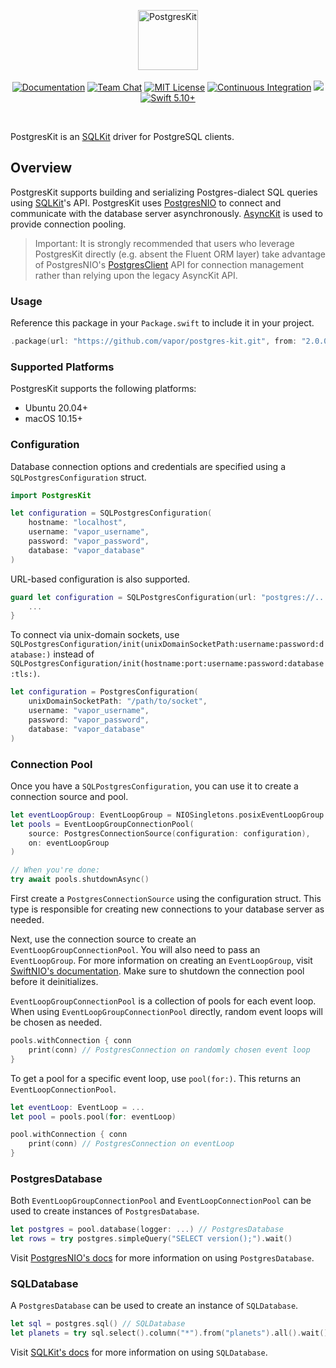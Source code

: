 <p align="center">
<img src="https://design.vapor.codes/images/vapor-postgreskit.svg" height="96" alt="PostgresKit">
<br>
<br>
<a href="https://docs.vapor.codes/4.0/"><img src="https://design.vapor.codes/images/readthedocs.svg" alt="Documentation"></a>
<a href="https://discord.gg/vapor"><img src="https://design.vapor.codes/images/discordchat.svg" alt="Team Chat"></a>
<a href="LICENSE"><img src="https://design.vapor.codes/images/mitlicense.svg" alt="MIT License"></a>
<a href="https://github.com/vapor/postgres-kit/actions/workflows/test.yml"><img src="https://img.shields.io/github/actions/workflow/status/vapor/postgres-kit/test.yml?event=push&style=plastic&logo=github&label=tests&logoColor=%23ccc" alt="Continuous Integration"></a>
<a href="https://codecov.io/github/vapor/postgres-kit"><img src="https://img.shields.io/codecov/c/github/vapor/postgres-kit?style=plastic&logo=codecov&label=codecov"></a>
<a href="https://swift.org"><img src="https://design.vapor.codes/images/swift510up.svg" alt="Swift 5.10+"></a>
</p>

<br>

PostgresKit is an [SQLKit] driver for PostgreSQL clients.

## Overview

PostgresKit supports building and serializing Postgres-dialect SQL queries using [SQLKit]'s API. PostgresKit uses [PostgresNIO] to connect and communicate with the database server asynchronously. [AsyncKit] is used to provide connection pooling.

> Important: It is strongly recommended that users who leverage PostgresKit directly (e.g. absent the Fluent ORM layer) take advantage of PostgresNIO's [PostgresClient] API for connection management rather than relying upon the legacy AsyncKit API.

### Usage

Reference this package in your `Package.swift` to include it in your project.

```swift
.package(url: "https://github.com/vapor/postgres-kit.git", from: "2.0.0")
```

### Supported Platforms

PostgresKit supports the following platforms:

- Ubuntu 20.04+
- macOS 10.15+

### Configuration

Database connection options and credentials are specified using a ``SQLPostgresConfiguration`` struct. 

```swift
import PostgresKit

let configuration = SQLPostgresConfiguration(
    hostname: "localhost",
    username: "vapor_username",
    password: "vapor_password",
    database: "vapor_database"
)
```

URL-based configuration is also supported.

```swift
guard let configuration = SQLPostgresConfiguration(url: "postgres://...") else {
    ...
}
```

To connect via unix-domain sockets, use ``SQLPostgresConfiguration/init(unixDomainSocketPath:username:password:database:)`` instead of ``SQLPostgresConfiguration/init(hostname:port:username:password:database:tls:)``.

```swift
let configuration = PostgresConfiguration(
    unixDomainSocketPath: "/path/to/socket",
    username: "vapor_username",
    password: "vapor_password",
    database: "vapor_database"
)
```

### Connection Pool

Once you have a ``SQLPostgresConfiguration``, you can use it to create a connection source and pool.

```swift
let eventLoopGroup: EventLoopGroup = NIOSingletons.posixEventLoopGroup
let pools = EventLoopGroupConnectionPool(
    source: PostgresConnectionSource(configuration: configuration), 
    on: eventLoopGroup
)

// When you're done:
try await pools.shutdownAsync()
```

First create a ``PostgresConnectionSource`` using the configuration struct. This type is responsible for creating new connections to your database server as needed.

Next, use the connection source to create an `EventLoopGroupConnectionPool`. You will also need to pass an `EventLoopGroup`. For more information on creating an `EventLoopGroup`, visit [SwiftNIO's documentation]. Make sure to shutdown the connection pool before it deinitializes. 

`EventLoopGroupConnectionPool` is a collection of pools for each event loop. When using `EventLoopGroupConnectionPool` directly, random event loops will be chosen as needed.

```swift
pools.withConnection { conn 
    print(conn) // PostgresConnection on randomly chosen event loop
}
```

To get a pool for a specific event loop, use `pool(for:)`. This returns an `EventLoopConnectionPool`. 

```swift
let eventLoop: EventLoop = ...
let pool = pools.pool(for: eventLoop)

pool.withConnection { conn
    print(conn) // PostgresConnection on eventLoop
}
```

### PostgresDatabase

Both `EventLoopGroupConnectionPool` and `EventLoopConnectionPool` can be used to create instances of `PostgresDatabase`.

```swift
let postgres = pool.database(logger: ...) // PostgresDatabase
let rows = try postgres.simpleQuery("SELECT version();").wait()
```

Visit [PostgresNIO's docs] for more information on using `PostgresDatabase`.

### SQLDatabase

A `PostgresDatabase` can be used to create an instance of `SQLDatabase`.

```swift
let sql = postgres.sql() // SQLDatabase
let planets = try sql.select().column("*").from("planets").all().wait()
```

Visit [SQLKit's docs] for more information on using `SQLDatabase`. 

[SQLKit]: https://github.com/vapor/sql-kit
[SQLKit's docs]: https://api.vapor.codes/sqlkit/documentation/sqlkit
[PostgresNIO]: https://github.com/vapor/postgres-nio
[PostgresNIO's docs]: https://api.vapor.codes/postgresnio/documentation/postgresnio
[AsyncKit]: https://github.com/vapor/async-kit
[PostgresClient]: https://api.vapor.codes/postgresnio/documentation/postgresnio/postgresclient 
[SwiftNIO's documentation]: https://swiftpackageindex.com/apple/swift-nio/documentation/nio
